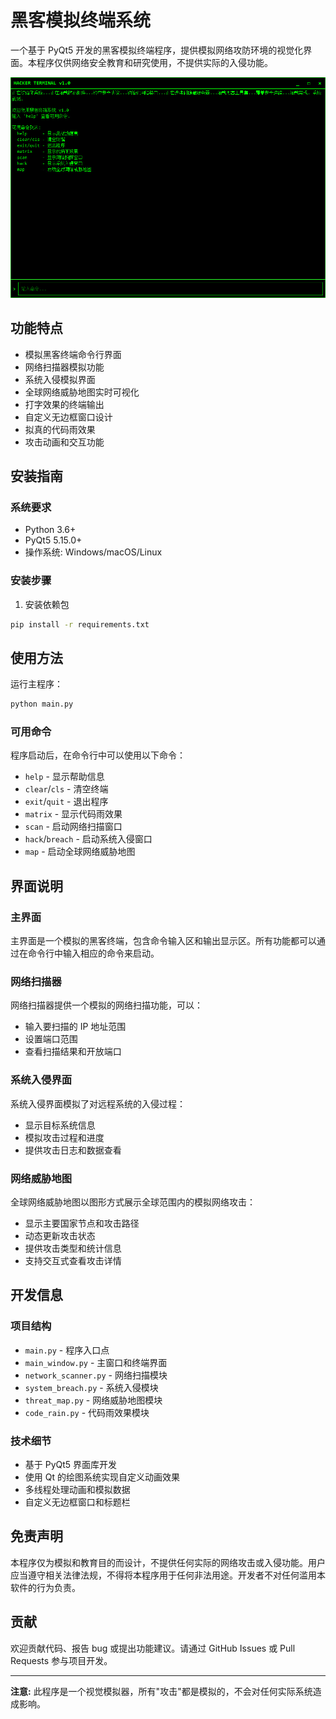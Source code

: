 # 黑客模拟终端系统

一个基于 PyQt5 开发的黑客模拟终端程序，提供模拟网络攻防环境的视觉化界面。本程序仅供网络安全教育和研究使用，不提供实际的入侵功能。

![主界面截图](screenshots/main.png)

## 功能特点

-   模拟黑客终端命令行界面
-   网络扫描器模拟功能
-   系统入侵模拟界面
-   全球网络威胁地图实时可视化
-   打字效果的终端输出
-   自定义无边框窗口设计
-   拟真的代码雨效果
-   攻击动画和交互功能

## 安装指南

### 系统要求

-   Python 3.6+
-   PyQt5 5.15.0+
-   操作系统: Windows/macOS/Linux

### 安装步骤

1. 安装依赖包

```bash
pip install -r requirements.txt
```

## 使用方法

运行主程序：

```bash
python main.py
```

### 可用命令

程序启动后，在命令行中可以使用以下命令：

-   `help` - 显示帮助信息
-   `clear`/`cls` - 清空终端
-   `exit`/`quit` - 退出程序
-   `matrix` - 显示代码雨效果
-   `scan` - 启动网络扫描窗口
-   `hack`/`breach` - 启动系统入侵窗口
-   `map` - 启动全球网络威胁地图

## 界面说明

### 主界面

主界面是一个模拟的黑客终端，包含命令输入区和输出显示区。所有功能都可以通过在命令行中输入相应的命令来启动。

### 网络扫描器

网络扫描器提供一个模拟的网络扫描功能，可以：

-   输入要扫描的 IP 地址范围
-   设置端口范围
-   查看扫描结果和开放端口

### 系统入侵界面

系统入侵界面模拟了对远程系统的入侵过程：

-   显示目标系统信息
-   模拟攻击过程和进度
-   提供攻击日志和数据查看

### 网络威胁地图

全球网络威胁地图以图形方式展示全球范围内的模拟网络攻击：

-   显示主要国家节点和攻击路径
-   动态更新攻击状态
-   提供攻击类型和统计信息
-   支持交互式查看攻击详情

## 开发信息

### 项目结构

-   `main.py` - 程序入口点
-   `main_window.py` - 主窗口和终端界面
-   `network_scanner.py` - 网络扫描模块
-   `system_breach.py` - 系统入侵模块
-   `threat_map.py` - 网络威胁地图模块
-   `code_rain.py` - 代码雨效果模块

### 技术细节

-   基于 PyQt5 界面库开发
-   使用 Qt 的绘图系统实现自定义动画效果
-   多线程处理动画和模拟数据
-   自定义无边框窗口和标题栏

## 免责声明

本程序仅为模拟和教育目的而设计，不提供任何实际的网络攻击或入侵功能。用户应当遵守相关法律法规，不得将本程序用于任何非法用途。开发者不对任何滥用本软件的行为负责。

## 贡献

欢迎贡献代码、报告 bug 或提出功能建议。请通过 GitHub Issues 或 Pull Requests 参与项目开发。

---

**注意:** 此程序是一个视觉模拟器，所有"攻击"都是模拟的，不会对任何实际系统造成影响。

